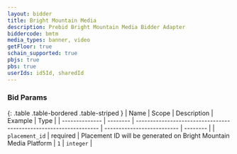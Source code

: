 ```yaml
---
layout: bidder
title: Bright Mountain Media
description: Prebid Bright Mountain Media Bidder Adapter
biddercode: bmtm
media_types: banner, video
getFloor: true
schain_supported: true
pbjs: true
pbs: true
userIds: id5Id, sharedId
---
```


### Bid Params

{: .table .table-bordered .table-striped }
| Name           | Scope    | Description                                                       | Example                    | Type     |
| -------------- | -------- | ----------------------------------------------------------------- | -------------------------- | -------- |
| `placement_id` | required | Placement ID will be generated on Bright Mountain Media Platform | `1` | `integer` |
